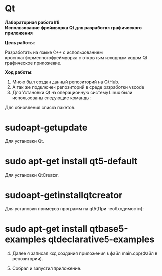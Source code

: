 # Qt
**Лабораторная работа #8**  
**Использование фреймворка Qt для разработки графического приложения**

**Цель работы**: 

Разработать на языке C++ с использованием кросплатформенногофреймворка с открытым исходным кодом Qt графическое приложение.

**Ход работы**:
1.  Мною был создан данный репозиторий на GitHub.
2.	А так же подключен репозиторий в среде разработки vscode
3.	Для Установки Qt на операционную систему Linux были использованы следующие команды:


Для обновления списка пакетов.

# sudoapt-getupdate

Для установки Qt.

# sudo apt-get install qt5-default

Для установки QtCreator.

# sudoapt-getinstallqtcreator

Для установки примеров программ на qt5(При необходимости):

# sudo apt-get install qtbase5-examples qtdeclarative5-examples


4.	Далее я записал код создания приложения в файл main.cpp(Файл в репозитории).


5.	Собрал и запустил приложение.







